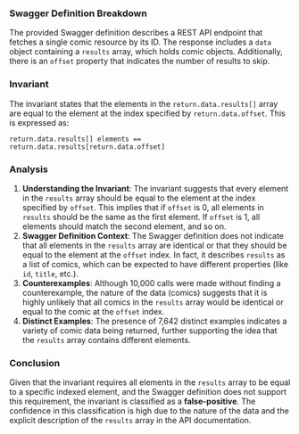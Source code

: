 ### Swagger Definition Breakdown
The provided Swagger definition describes a REST API endpoint that fetches a single comic resource by its ID. The response includes a `data` object containing a `results` array, which holds comic objects. Additionally, there is an `offset` property that indicates the number of results to skip.

### Invariant
The invariant states that the elements in the `return.data.results[]` array are equal to the element at the index specified by `return.data.offset`. This is expressed as:

`return.data.results[] elements == return.data.results[return.data.offset]`

### Analysis
1. **Understanding the Invariant**: The invariant suggests that every element in the `results` array should be equal to the element at the index specified by `offset`. This implies that if `offset` is 0, all elements in `results` should be the same as the first element. If `offset` is 1, all elements should match the second element, and so on.
2. **Swagger Definition Context**: The Swagger definition does not indicate that all elements in the `results` array are identical or that they should be equal to the element at the `offset` index. In fact, it describes `results` as a list of comics, which can be expected to have different properties (like `id`, `title`, etc.).
3. **Counterexamples**: Although 10,000 calls were made without finding a counterexample, the nature of the data (comics) suggests that it is highly unlikely that all comics in the `results` array would be identical or equal to the comic at the `offset` index. 
4. **Distinct Examples**: The presence of 7,642 distinct examples indicates a variety of comic data being returned, further supporting the idea that the `results` array contains different elements.

### Conclusion
Given that the invariant requires all elements in the `results` array to be equal to a specific indexed element, and the Swagger definition does not support this requirement, the invariant is classified as a **false-positive**. The confidence in this classification is high due to the nature of the data and the explicit description of the `results` array in the API documentation.

